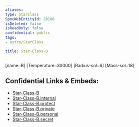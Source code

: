 ```yaml
---
aliases: 
type: StarClass
SpocWebEntityId: 28188
isDeleted: false
isReadOnly: false
confidential: public
tags:
- astro/StarClass

title: Star-Class-B
---
```

[name::B]
[Temperature::30000]
[Radius-sol::6]
[Mass-sol::18]




## Confidential Links & Embeds: 
- [Star-Class-B](../../../_public/astro/Class/Star-Class-B.md) 
- [Star-Class-B.internal](../../../_internal/astro/Class/Star-Class-B.internal.md) 
- [Star-Class-B.protect](../../../_protect/astro/Class/Star-Class-B.protect.md) 
- [Star-Class-B.private](../../../_private/astro/Class/Star-Class-B.private.md) 
- [Star-Class-B.personal](../../../_personal/astro/Class/Star-Class-B.personal.md) 
- [Star-Class-B.secret](../../../_secret/astro/Class/Star-Class-B.secret.md)

